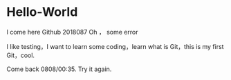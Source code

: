 # Hello-World
I come here Github 2018087
Oh ， some error

I like testing，I want to learn some coding，learn what is Git，this is my first Git，cool.

Come back 0808/00:35. Try it again.
